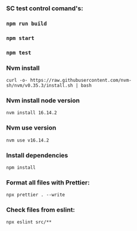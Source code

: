 ### SC test control comand's:

### `npm run build`

### `npm start`

### `npm test`

### Nvm install

`curl -o- https://raw.githubusercontent.com/nvm-sh/nvm/v0.35.3/install.sh | bash`

### Nvm install node version

`nvm install 16.14.2`

### Nvm use version

`nvm use v16.14.2`

### Install dependencies

`npm install`

### Format all files with Prettier:

`npx prettier . --write`

### Check files from eslint:

`npx eslint src/**`
